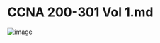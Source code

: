 # CCNA 200-301 Vol 1.md
![image](https://github.com/AZIZI-Sajjad/Certification/assets/77125737/dd01b253-4188-451a-b163-6eb5d298436e)
